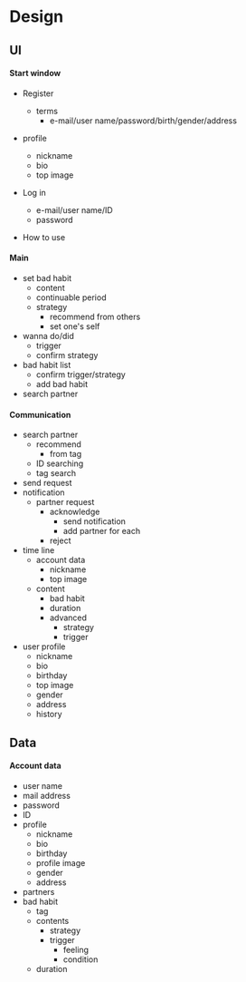 # Design

## UI

#### Start window

* Register
  * terms
    * e-mail/user name/password/birth/gender/address
 * profile
    * nickname
    * bio
    * top image

* Log in
  * e-mail/user name/ID
  * password

* How to use

#### Main

* set bad habit
  * content
  * continuable period
  * strategy
    * recommend from others
    * set one's self
* wanna do/did
  * trigger
  * confirm strategy
* bad habit list
  * confirm trigger/strategy
  * add bad habit
* search partner

#### Communication

* search partner
  * recommend
    * from tag
  * ID searching
  * tag search
* send request
* notification
  * partner request
    * acknowledge
      * send notification
      * add partner for each
    * reject
* time line
  * account data
    * nickname
    * top image
  * content
    * bad habit
    * duration
    * advanced
      * strategy
      * trigger
* user profile
  * nickname
  * bio
  * birthday
  * top image
  * gender
  * address
  * history


## Data
#### Account data

* user name
* mail address
* password
* ID
* profile
  * nickname
  * bio
  * birthday
  * profile image
  * gender
  * address
* partners
* bad habit
  * tag
  * contents
    * strategy
    * trigger
      * feeling
      * condition
  * duration  
